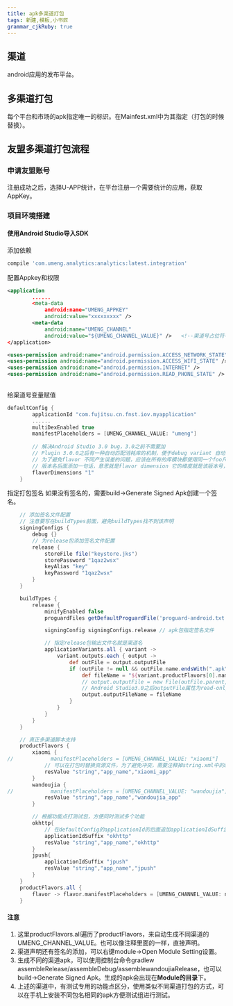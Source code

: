 ```yaml
---
title: apk多渠道打包
tags: 新建,模板,小书匠
grammar_cjkRuby: true
---
```


## 渠道
android应用的发布平台。
## 多渠道打包
每个平台和市场的apk指定唯一的标识。在Mainfest.xml中为其指定（打包的时候替换）。
## 友盟多渠道打包流程
### 申请友盟账号
注册成功之后，选择U-APP统计，在平台注册一个需要统计的应用，获取AppKey。
### 项目环境搭建
####  使用Android Studio导入SDK
添加依赖
``` gradle
compile 'com.umeng.analytics:analytics:latest.integration'
```
配置Appkey和权限

``` xml
<application
		......
 		<meta-data
            android:name="UMENG_APPKEY"
            android:value="xxxxxxxxx" />
        <meta-data
            android:name="UMENG_CHANNEL"
            android:value="${UMENG_CHANNEL_VALUE}" />   <!--渠道号占位符-->
</application>

<uses-permission android:name="android.permission.ACCESS_NETWORK_STATE" />
<uses-permission android:name="android.permission.ACCESS_WIFI_STATE" />
<uses-permission android:name="android.permission.INTERNET" />
<uses-permission android:name="android.permission.READ_PHONE_STATE" />
			
```
给渠道号变量赋值

``` gradle
defaultConfig {
        applicationId "com.fujitsu.cn.fnst.iov.myapplication"
       	......
        multiDexEnabled true
        manifestPlaceholders = [UMENG_CHANNEL_VALUE: "umeng"]
		
		// 解决Android Studio 3.0 bug，3.0之前不需要加
		// Plugin 3.0.0之后有一种自动匹配消耗库的机制，便于debug variant 自动消耗一个库，然后就是必须要所有的flavor 都属于同一个维度。
        // 为了避免flavor 不同产生误差的问题，应该在所有的库模块都使用同一个foo尺寸。
        // 版本名后面添加一句话，意思就是flavor dimension 它的维度就是该版本号，这样维度就是都是统一的了
        flavorDimensions "1"
    }
```
指定打包签名
如果没有签名的，需要build->Generate Signed Apk创建一个签名。
``` gradle
    // 添加签名文件配置
	// 注意要写在buildTypes前面，避免buildTypes找不到该声明
    signingConfigs {
        debug {}
        // 为release包添加签名文件配置
        release {
            storeFile file("keystore.jks")
            storePassword "1qaz2wsx"
            keyAlias "key"
            keyPassword "1qaz2wsx"
        }
    }

    buildTypes {
        release {
            minifyEnabled false
            proguardFiles getDefaultProguardFile('proguard-android.txt'), 'proguard-rules.pro'

            signingConfig signingConfigs.release // apk包指定签名文件

            // 指定release包输出文件名就是渠道名
            applicationVariants.all { variant ->
                variant.outputs.each { output ->
                    def outFile = output.outputFile
                    if (outFile != null && outFile.name.endsWith(".apk")) {
                        def fileName = "${variant.productFlavors[0].name}" + ".apk"
                        // output.outputFile = new File(outFile.parent, fileName
						// Android Studio3.0之后outputFile属性为read-only属性
						output.outputFileName = fileName
                    }
                }
            }
        }
    }

    // 真正多渠道脚本支持
    productFlavors {
        xiaomi {
//            manifestPlaceholders = [UMENG_CHANNEL_VALUE: "xiaomi"]
            // 可以在打包时替换资源文件，为了避免冲突，需要注释掉string.xml中的app_name
            resValue "string","app_name","xiaomi_app"
        }
        wandoujia {
//            manifestPlaceholders = [UMENG_CHANNEL_VALUE: "wandoujia"]
            resValue "string","app_name","wandoujia_app"
        }

        // 根据功能点打测试包，方便同时测试多个功能
        okhttp{
            // 在defaultConfig的applicationId的后面追加applicationIdSuffix，使得apk不同，但程序中获取包名不会改变
            applicationIdSuffix "okhttp"
            resValue "string","app_name","okhttp"
        }
        jpush{
            applicationIdSuffix "jpush"
            resValue "string","app_name","jpush"
        }
    }
    productFlavors.all {
        flavor -> flavor.manifestPlaceholders = [UMENG_CHANNEL_VALUE: name]
    }
```
#### 注意

 1. 这里productFlavors.all遍历了productFlavors，来自动生成不同渠道的UMENG_CHANNEL_VALUE。也可以像注释里面的一样，直接声明。
 2. 渠道声明还有签名的添加，可以右键module->Open Module Setting设置。
 3. 生成不同的渠道apk，可以使用控制台命令gradlew assembleRelease/assembleDebug/assemblewandoujiaRelease，也可以build->Generate Signed Apk。生成的apk会出现在**Module的目录**下。
 4. 上述的渠道中，有测试专用的功能点区分，使用类似不同渠道打包的方式，可以在手机上安装不同包名相同的apk方便测试组进行测试。











